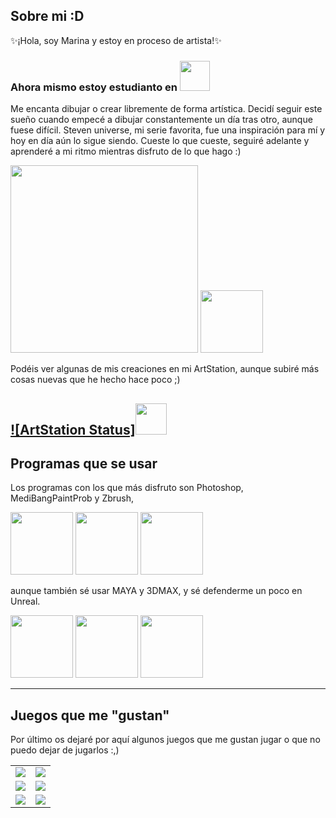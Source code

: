 ## Sobre mi :D 

✨¡Hola, soy Marina y estoy en proceso de artista!✨

  ### Ahora mismo estoy estudianto en [<img src="https://www.cevbarcelona.com/wp-content/uploads/2018/08/favicon.png" width=48>](https://www.cevbarcelona.com/)

Me encanta dibujar o crear libremente de forma artística. Decidí seguir este sueño cuando empecé a dibujar constantemente un día tras otro, aunque fuese difícil. Steven universe, mi serie favorita, fue una inspiración para mí y hoy en día aún lo sigue siendo.
Cueste lo que cueste, seguiré adelante y aprenderé a mi ritmo mientras disfruto de lo que hago :)

<img src="https://static.wikia.nocookie.net/universosteven/images/b/b0/CrystalGemsbyStereo.png/revision/latest?cb=20200109201401&path-prefix=es" width=300> <img src="https://cn.i.cdn.ti-platform.com/content/350/steven-universe/showpage/es/stevenuniverse-logo.e829e6fe.png?imwidth=320" width=100>

Podéis ver algunas de mis creaciones en mi ArtStation, aunque subiré más cosas nuevas que he hecho hace poco ;)

[![ArtStation Status]<img src="https://seeklogo.com/images/A/artstation-logo-5765B1C358-seeklogo.com.png" width=50>](https://www.artstation.com/user-796288)
---------------------------------------------------------------------------------------------------------------------------------------------------------------------------------------------------------------------------------------------------------
## Programas que se usar

Los programas con los que más disfruto son Photoshop, MediBangPaintProb y Zbrush, 

[<img src="https://1000logos.net/wp-content/uploads/2023/04/Photoshop-logo.png" width=100>](https://www.adobe.com/es/products/photoshop/landpa.html?gclid=CjwKCAiAgeeqBhBAEiwAoDDhn_iKmkHE_295_2TIkUFZWZbRSZVk6LjrkVjmmt-PmppR_M2QBY1oghoC0cAQAvD_BwE&mv=search&mv=search&mv2=paidsearch&sdid=2XBSBWBF&ef_id=CjwKCAiAgeeqBhBAEiwAoDDhn_iKmkHE_295_2TIkUFZWZbRSZVk6LjrkVjmmt-PmppR_M2QBY1oghoC0cAQAvD_BwE:G:s&s_kwcid=AL!3085!3!340807914891!b!!g!!%2Bprograma%20%2Bphoto%20%2Bshop!1445902011!54828990645&gad_source=1) [<img src="https://medibangpaint.biblprog.com/wp-content/uploads/sites/23/2022/10/medibangpaint.png" width=100>](https://medibangpaint.com/es/) [<img src="https://southerngfx.co.uk/wp-content/uploads/2017/04/ZBRUSH-LOGO-ORANGE.png" width=100>](https://www.maxon.net/en/zbrush)

aunque también sé usar MAYA y 3DMAX, y sé defenderme un poco en Unreal.

[<img src="https://i.pinimg.com/originals/a6/a4/bf/a6a4bfb514e96ecf6fdbb6cce692cc48.png" width=100>]([https://medibangpaint.com/es/](https://www.autodesk.es/products/maya/overview?mktvar002=4417848|SEM|18873799116|142041545246|kwd-11205246&utm_source=GGL&utm_medium=SEM&utm_campaign=GGL_DEC_Maya_EMEA_ES_eComm_SEM_BR_NA_MIX_0000_4417848_Nurture&utm_id=4417848&utm_term=kwd-11205246&ef_id=CjwKCAiAgeeqBhBAEiwAoDDhn5udolblY9cseiBUqXRAwzNoN2aOboLL-Hcmeg1Tl31kv-pQTrp_ABoCUlEQAvD_BwE:G:s&s_kwcid=AL!11172!3!634256686247!b!!g!!maya!18873799116!142041545246&mkwid=s|pcrid|634256686247|pkw|maya|pmt|b|pdv|c|slid||pgrid|142041545246|ptaid|kwd-11205246|pid|&utm_medium=cpc&utm_source=google&utm_campaign&utm_term=maya&utm_content=s|pcrid|634256686247|pkw|maya|pmt|b|pdv|c|slid||pgrid|142041545246|ptaid|kwd-11205246|&gclid=CjwKCAiAgeeqBhBAEiwAoDDhn5udolblY9cseiBUqXRAwzNoN2aOboLL-Hcmeg1Tl31kv-pQTrp_ABoCUlEQAvD_BwE&term=1-Y)https://www.autodesk.es/products/maya/overview?mktvar002=4417848|SEM|18873799116|142041545246|kwd-11205246&utm_source=GGL&utm_medium=SEM&utm_campaign=GGL_DEC_Maya_EMEA_ES_eComm_SEM_BR_NA_MIX_0000_4417848_Nurture&utm_id=4417848&utm_term=kwd-11205246&ef_id=CjwKCAiAgeeqBhBAEiwAoDDhn5udolblY9cseiBUqXRAwzNoN2aOboLL-Hcmeg1Tl31kv-pQTrp_ABoCUlEQAvD_BwE:G:s&s_kwcid=AL!11172!3!634256686247!b!!g!!maya!18873799116!142041545246&mkwid=s|pcrid|634256686247|pkw|maya|pmt|b|pdv|c|slid||pgrid|142041545246|ptaid|kwd-11205246|pid|&utm_medium=cpc&utm_source=google&utm_campaign&utm_term=maya&utm_content=s|pcrid|634256686247|pkw|maya|pmt|b|pdv|c|slid||pgrid|142041545246|ptaid|kwd-11205246|&gclid=CjwKCAiAgeeqBhBAEiwAoDDhn5udolblY9cseiBUqXRAwzNoN2aOboLL-Hcmeg1Tl31kv-pQTrp_ABoCUlEQAvD_BwE&term=1-Y) [<img src="https://1000marcas.net/wp-content/uploads/2021/02/Autodesk-3ds-Max-logo.png" width=100>](https://www.autodesk.es/products/3ds-max/overview?mktvar002=4417848|SEM|18873799107|141998566214|kwd-296443727734&utm_source=GGL&utm_medium=SEM&utm_campaign=GGL_DEC_3ds-Max_EMEA_ES_eComm_SEM_BR_NA_MIX_0000_4417848_Nurture&utm_id=4417848&utm_term=kwd-296443727734&ef_id=CjwKCAiAgeeqBhBAEiwAoDDhn4GWkb2hWC9ZwVuU1EJ-dE49VAETz1We-GgtXfz-qPeplakRitqqxRoCZsQQAvD_BwE:G:s&s_kwcid=AL!11172!3!634256686241!b!!g!!buy%203ds%20max!18873799107!141998566214&mkwid=s|pcrid|634256686241|pkw|buy%203ds%20max|pmt|b|pdv|c|slid||pgrid|141998566214|ptaid|kwd-296443727734|pid|&utm_medium=cpc&utm_source=google&utm_campaign&utm_term=buy%203ds%20max&utm_content=s|pcrid|634256686241|pkw|buy%203ds%20max|pmt|b|pdv|c|slid||pgrid|141998566214|ptaid|kwd-296443727734|&gclid=CjwKCAiAgeeqBhBAEiwAoDDhn4GWkb2hWC9ZwVuU1EJ-dE49VAETz1We-GgtXfz-qPeplakRitqqxRoCZsQQAvD_BwE&term=1-YEAR&tab=subscription&plc=3DSMAX) [<img src="https://cdn2.unrealengine.com/ue-logo-stacked-unreal-engine-w-677x545-fac11de0943f.png" width=100>](https://www.unrealengine.com/es-ES)

---------------------------------------------------------------------------------------------------------------------------------------------------------------------------------------------------------------------------------------------------------
## Juegos que me "gustan"

Por último os dejaré por aquí algunos juegos que me gustan jugar o que no puedo dejar de jugarlos :,)

<table style="width:100%">
  <tr>
  <td>
	<a href="https://www.leagueoflegends.com/">
  		<img src="https://raw.githubusercontent.com/danigomezcev/danigomezcev/main/games/leagueoflegends.png">
	</a>
	</td>
  <td>
	<a href="https://www.unpackinggame.com/">
  		<img src="https://witchbeam.com.au/wp-content/uploads/2020/09/unpacking_maincapsule-e1635550190906.png">
	</a>
	</td>
  </tr>
  <tr>
  <td>
	<a href="https://www.jurassicworldevolution2.com/es-ES/">
  		<img src="https://www.jurassicworldevolution2.com/images/og_image.jpg">
	</a>
	</td>
	<td>
	<a href="https://store.steampowered.com/app/1295920/The_Mortuary_Assistant/">
  		<img src="https://cdn.akamai.steamstatic.com/steam/apps/1295920/header.jpg?t=1693462054">
	</a>
	</td>
	</td>
    </tr>
    <tr>
    <td>
	<a href="https://tesseron.itch.io/alternate-watch">
  		<img src="https://static-cdn.jtvnw.net/ttv-boxart/1131019290_IGDB-272x380.jpg">
	</a>
	</td>
	<td>
	<a href="https://overwatch.blizzard.com/es-es/">
  		<img src="https://cdn.hobbyconsolas.com/sites/navi.axelspringer.es/public/media/image/2022/10/overwatch-2-2833297.jpg?tf=3840x">
	</a>
  </tr>
</table>




